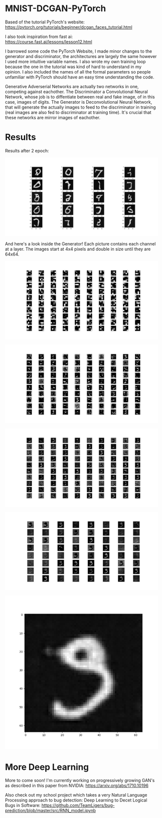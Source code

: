 # MNIST-DCGAN-PyTorch

Based of the tutorial PyTorch's website: https://pytorch.org/tutorials/beginner/dcgan_faces_tutorial.html

I also took inspiration from fast ai: https://course.fast.ai/lessons/lesson12.html

I barrowed some code the PyTorch Website, I made minor changes to the generator and discriminator, the architectures are largely the same however I used more intuitive variable names. I also wrote my own training loop because the one in the tutorial was kind of hard to understand in my opinion. I also included the names of all the formal parameters so people unfamiliar with PyTorch should have an easy time understanding the code.

Generative Adverserial Networks are actually two networks in one, competing against eachother. The Discriminator a Convolutional Neural Network, whose job is to diffentiate between real and fake image, of in this case, images of digits. The Generator is Deconvolutional Neural Network, that will generate the actually images to feed to the discriminator in training (real images are also fed to discriminator at training time). It's crucial that these networks are mirror images of eachother.

# Results

Results after 2 epoch:

![GAN-Output](/imgs/GAN-Output.png)

And here's a look inside the Generator! Each picture contains each channel at a layer. The images start at 4x4 pixels and double in size until they are 64x64.

![GAN-Deconv1](/imgs/GAN-Deconv1.png)

![GAN-Deconv2](/imgs/GAN-Deconv2.png)

![GAN-Deconv3](/imgs/GAN-Deconv3.png)

![GAN-Deconv4](/imgs/GAN-Deconv4.png)

![GAN-Deconv5](/imgs/GAN-Deconv5.png)

# More Deep Learning

More to come soon! I'm currently working on progressively growing GAN's as described in this paper from NVIDIA: https://arxiv.org/abs/1710.10196

Also check out my school project which takes a very Natural Language Processing approach to bug detection: Deep Learning to Decet Logical Bugs in Software: https://github.com/TeamLigers/bug-prediction/blob/master/src/RNN_model.ipynb
